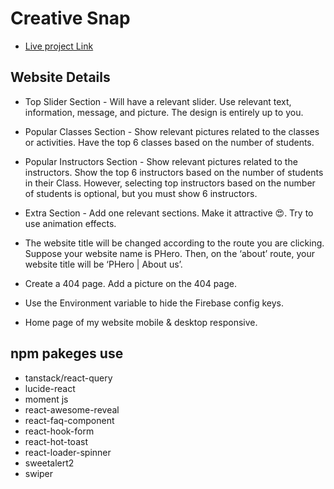 # Creative Snap

- [Live project Link](https://creativesnap.web.app/)

## Website Details

- Top Slider Section - Will have a relevant slider. Use relevant text, information, message, and picture. The design is entirely up to you.

- Popular Classes Section - Show relevant pictures related to the classes or activities. Have the top 6 classes based on the number of students.
- Popular Instructors Section - Show relevant pictures related to the instructors. Show the top 6 instructors based on the number of students in their Class. However, selecting top instructors based on the number of students is optional, but you must show 6 instructors.
- Extra Section - Add one relevant sections. Make it attractive 😍. Try to use animation effects.
- The website title will be changed according to the route you are clicking. Suppose your website name is PHero. Then, on the ‘about’ route, your website title will be ‘PHero | About us’.

- Create a 404 page. Add a picture on the 404 page.

- Use the Environment variable to hide the Firebase config keys.

- Home page of my website mobile & desktop responsive.

## npm pakeges use

- tanstack/react-query
- lucide-react
- moment js
- react-awesome-reveal
- react-faq-component
- react-hook-form
- react-hot-toast
- react-loader-spinner
- sweetalert2
- swiper
